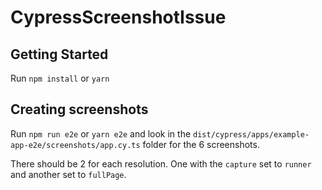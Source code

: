 # CypressScreenshotIssue

## Getting Started

Run `npm install` or `yarn`

## Creating screenshots

Run `npm run e2e` or `yarn e2e` and look in the `dist/cypress/apps/example-app-e2e/screenshots/app.cy.ts` folder for the 6 screenshots.

There should be 2 for each resolution. One with the `capture` set to `runner` and another set to `fullPage`.
